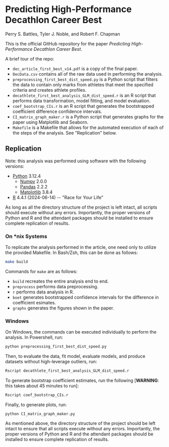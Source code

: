 # Predicting High-Performance Decathlon Career Best

Perry S. Battles, Tyler J. Noble, and Robert F. Chapman

This is the official GitHub repository for the paper _Predicting High-Performance Decathlon Career Best_.

A brief tour of the repo:

+ `dec_article_first_best_v14.pdf` is a copy of the final paper.
+ `DecData.csv` contains all of the raw data used in performing the analysis.
+ `preprocessing_first_best_dist_speed.py` is a Python script that filters the data to contain only marks from
athletes that meet the specified criteria and creates athlete profiles.
+ `decathlete_first_best_analysis_GLM_dist_speed.r` is an R script that performs data transformation,
model fitting, and model evaluation.
+ `coef_bootstrap_CIs.r` is an R script that generates the bootstrapped coefficient difference confidence intervals.
+ `CI_matrix_graph_maker.r` is a Python script that generates graphs for the paper using Matplotlib and Seaborn.
+ `Makefile` is a Makefile that allows for the automated execution of each of the steps of the analysis. See "Replication" below.

## Replication

Note: this analysis was performed using software with the following versions:

+ [Python](https://www.python.org/) 3.12.4
    - [Numpy](https://numpy.org/) 2.0.0
    - [Pandas](https://pandas.pydata.org/) 2.2.2
    - [Matplotlib](https://matplotlib.org/) 3.8.4
+ [R](https://www.r-project.org/) 4.4.1 (2024-06-14) -- "Race for Your Life"

As long as all the directory structure of the project is left intact, all scripts should execute without any errors.
Importantly, the proper versions of Python and R and the attendant packages should be installed to ensure complete
replication of results.

### On \*nix Systems

To replicate the analysis performed in the article, one need only to utilize the provided Makefile. In Bash/Zsh,
this can be done as follows:

```bash
make build
```

Commands for `make` are as follows:

+ `build` recreates the entire analysis end to end.
+ `preprocess` performs data preprocessing.
+ `r` performs data analysis in R.
+ `boot` generates bootstrapped confidence intervals for the difference in coefficient esimates.
+ `graphs` generates the figures shown in the paper.

### Windows

On Windows, the commands can be executed individually to perform the analysis. In Powershell, run:

```bash
python preprocessing_first_best_dist_speed.py
```

Then, to evaluate the data, fit model, evaluate models, and produce datasets without high-leverage outliers, run:

```bash
Rscript decathlete_first_best_analysis_GLM_dist_speed.r
```

To generate bootstrap coefficient estimates, run the following [__WARNING__: this takes about 45 minutes to run]:

```bash
Rscript coef_bootstrap_CIs.r
```

Finally, to generate plots, run:

```
python CI_matrix_graph_maker.py
```

As mentioned above, the directory structure of the project should be left intact to ensure that all scripts execute without any errors.
Importantly, the proper versions of Python and R and the attendant packages should be installed to ensure complete
replication of results.

